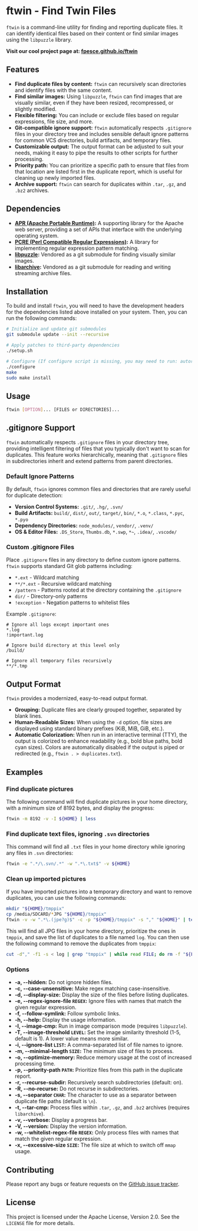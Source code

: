 # ftwin - Find Twin Files

`ftwin` is a command-line utility for finding and reporting duplicate files. It can identify identical files based on their content or find similar images using the `libpuzzle` library.

**Visit our cool project page at: [fpesce.github.io/ftwin](https://fpesce.github.io/ftwin)**

## Features

- **Find duplicate files by content:** `ftwin` can recursively scan directories and identify files with the same content.
- **Find similar images:** Using `libpuzzle`, `ftwin` can find images that are visually similar, even if they have been resized, recompressed, or slightly modified.
- **Flexible filtering:** You can include or exclude files based on regular expressions, file size, and more.
- **Git-compatible ignore support:** `ftwin` automatically respects `.gitignore` files in your directory tree and includes sensible default ignore patterns for common VCS directories, build artifacts, and temporary files.
- **Customizable output:** The output format can be adjusted to suit your needs, making it easy to pipe the results to other scripts for further processing.
- **Priority path:** You can prioritize a specific path to ensure that files from that location are listed first in the duplicate report, which is useful for cleaning up newly imported files.
- **Archive support:** `ftwin` can search for duplicates within `.tar`, `.gz`, and `.bz2` archives.

## Dependencies

- **[APR (Apache Portable Runtime)](https://apr.apache.org/):** A supporting library for the Apache web server, providing a set of APIs that interface with the underlying operating system.
- **[PCRE (Perl Compatible Regular Expressions)](http://www.pcre.org/):** A library for implementing regular expression pattern matching.
- **[libpuzzle](https://github.com/jedisct1/libpuzzle):** Vendored as a git submodule for finding visually similar images.
- **[libarchive](https://github.com/libarchive/libarchive):** Vendored as a git submodule for reading and writing streaming archive files.

## Installation

To build and install `ftwin`, you will need to have the development headers for the dependencies listed above installed on your system. Then, you can run the following commands:

```bash
# Initialize and update git submodules
git submodule update --init --recursive

# Apply patches to third-party dependencies
./setup.sh

# Configure (If configure script is missing, you may need to run: autoreconf -isf)
./configure
make
sudo make install
```

## Usage

```bash
ftwin [OPTION]... [FILES or DIRECTORIES]...
```

## .gitignore Support

`ftwin` automatically respects `.gitignore` files in your directory tree, providing intelligent filtering of files that you typically don't want to scan for duplicates. This feature works hierarchically, meaning that `.gitignore` files in subdirectories inherit and extend patterns from parent directories.

### Default Ignore Patterns

By default, `ftwin` ignores common files and directories that are rarely useful for duplicate detection:

- **Version Control Systems:** `.git/`, `.hg/`, `.svn/`
- **Build Artifacts:** `build/`, `dist/`, `out/`, `target/`, `bin/`, `*.o`, `*.class`, `*.pyc`, `*.pyo`
- **Dependency Directories:** `node_modules/`, `vendor/`, `.venv/`
- **OS & Editor Files:** `.DS_Store`, `Thumbs.db`, `*.swp`, `*~`, `.idea/`, `.vscode/`

### Custom .gitignore Files

Place `.gitignore` files in any directory to define custom ignore patterns. `ftwin` supports standard Git glob patterns including:

- `*.ext` - Wildcard matching
- `**/*.ext` - Recursive wildcard matching
- `/pattern` - Patterns rooted at the directory containing the `.gitignore`
- `dir/` - Directory-only patterns
- `!exception` - Negation patterns to whitelist files

Example `.gitignore`:
```gitignore
# Ignore all logs except important ones
*.log
!important.log

# Ignore build directory at this level only
/build/

# Ignore all temporary files recursively
**/*.tmp
```

## Output Format

`ftwin` provides a modernized, easy-to-read output format.

*   **Grouping:** Duplicate files are clearly grouped together, separated by blank lines.
*   **Human-Readable Sizes:** When using the `-d` option, file sizes are displayed using standard binary prefixes (KiB, MiB, GiB, etc.).
*   **Automatic Colorization:** When run in an interactive terminal (TTY), the output is colorized to enhance readability (e.g., bold blue paths, bold cyan sizes). Colors are automatically disabled if the output is piped or redirected (e.g., `ftwin . > duplicates.txt`).

## Examples

### Find duplicate pictures

The following command will find duplicate pictures in your home directory, with a minimum size of 8192 bytes, and display the progress:

```bash
ftwin -m 8192 -v -I ${HOME} | less
```

### Find duplicate text files, ignoring `.svn` directories

This command will find all `.txt` files in your home directory while ignoring any files in `.svn` directories:

```bash
ftwin -e ".*/\.svn/.*" -w ".*\.txt$" -v ${HOME}
```

### Clean up imported pictures

If you have imported pictures into a temporary directory and want to remove duplicates, you can use the following commands:

```bash
mkdir "${HOME}/tmppix"
cp /media/SDCARD/*JPG "${HOME}/tmppix"
ftwin -v -w ".*\.(jpe?g)$" -c -p "${HOME}/tmppix" -s "," "${HOME}" | tee log
```

This will find all JPG files in your home directory, prioritize the ones in `tmppix`, and save the list of duplicates to a file named `log`. You can then use the following command to remove the duplicates from `tmppix`:

```bash
cut -d"," -f1 -s < log | grep "tmppix" | while read FILE; do rm -f "${FILE}" ; done
```

### Options

  - **-a, --hidden:** Do not ignore hidden files.
  - **-c, --case-unsensitive:** Make regex matching case-insensitive.
  - **-d, --display-size:** Display the size of the files before listing duplicates.
  - **-e, --regex-ignore-file `REGEX`:** Ignore files with names that match the given regular expression.
  - **-f, --follow-symlink:** Follow symbolic links.
  - **-h, --help:** Display the usage information.
  - **-I, --image-cmp:** Run in image comparison mode (requires `libpuzzle`).
  - **-T, --image-threshold `LEVEL`:** Set the image similarity threshold (1-5, default is 1). A lower value means more similar.
  - **-i, --ignore-list `LIST`:** A comma-separated list of file names to ignore.
  - **-m, --minimal-length `SIZE`:** The minimum size of files to process.
  - **-o, --optimize-memory:** Reduce memory usage at the cost of increased processing time.
  - **-p, --priority-path `PATH`:** Prioritize files from this path in the duplicate report.
  - **-r, --recurse-subdir:** Recursively search subdirectories (default: on).
  - **-R, --no-recurse:** Do not recurse in subdirectories.
  - **-s, --separator `CHAR`:** The character to use as a separator between duplicate file paths (default is `\n`).
  - **-t, --tar-cmp:** Process files within `.tar`, `.gz`, and `.bz2` archives (requires `libarchive`).
  - **-v, --verbose:** Display a progress bar.
  - **-V, --version:** Display the version information.
  - **-w, --whitelist-regex-file `REGEX`:** Only process files with names that match the given regular expression.
  - **-x, --excessive-size `SIZE`:** The file size at which to switch off `mmap` usage.

## Contributing

Please report any bugs or feature requests on the [GitHub issue tracker](https://github.com/fpesce/ftwin/issues).

## License

This project is licensed under the Apache License, Version 2.0. See the `LICENSE` file for more details.
